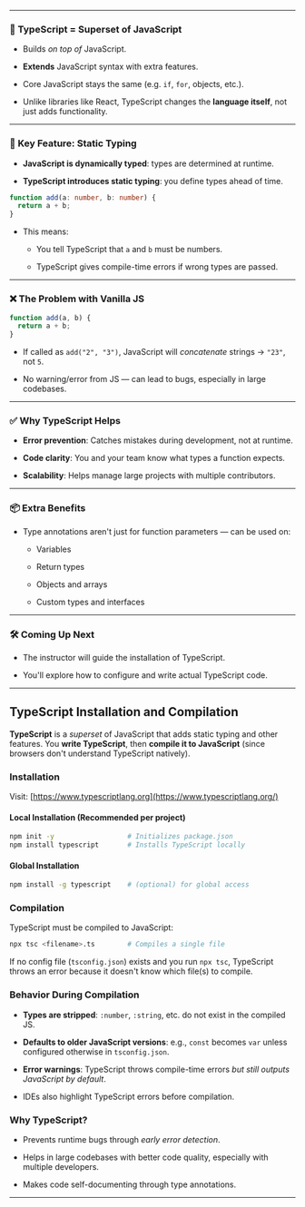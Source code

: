 
---

### 🔹 TypeScript = Superset of JavaScript

- Builds _on top of_ JavaScript.
    
- **Extends** JavaScript syntax with extra features.
    
- Core JavaScript stays the same (e.g. `if`, `for`, objects, etc.).
    
- Unlike libraries like React, TypeScript changes the **language itself**, not just adds functionality.
    

---

### 🧩 Key Feature: Static Typing

- **JavaScript is dynamically typed**: types are determined at runtime.
    
- **TypeScript introduces static typing**: you define types ahead of time.
    

```ts
function add(a: number, b: number) {
  return a + b;
}
```

- This means:
    
    - You tell TypeScript that `a` and `b` must be numbers.
        
    - TypeScript gives compile-time errors if wrong types are passed.
        

---

### ❌ The Problem with Vanilla JS

```js
function add(a, b) {
  return a + b;
}
```

- If called as `add("2", "3")`, JavaScript will _concatenate_ strings → `"23"`, not `5`.
    
- No warning/error from JS — can lead to bugs, especially in large codebases.
    

---

### ✅ Why TypeScript Helps

- **Error prevention**: Catches mistakes during development, not at runtime.
    
- **Code clarity**: You and your team know what types a function expects.
    
- **Scalability**: Helps manage large projects with multiple contributors.
    

---

### 📦 Extra Benefits

- Type annotations aren't just for function parameters — can be used on:
    
    - Variables
        
    - Return types
        
    - Objects and arrays
        
    - Custom types and interfaces
        

---

### 🛠️ Coming Up Next

- The instructor will guide the installation of TypeScript.
    
- You'll explore how to configure and write actual TypeScript code.
    

---


## TypeScript Installation and Compilation

**TypeScript** is a _superset_ of JavaScript that adds static typing and other features. You **write TypeScript**, then **compile it to JavaScript** (since browsers don't understand TypeScript natively).

### Installation

Visit: [https://www.typescriptlang.org](https://www.typescriptlang.org/)

#### Local Installation (Recommended per project)

```bash
npm init -y                  # Initializes package.json
npm install typescript       # Installs TypeScript locally
```

#### Global Installation

```bash
npm install -g typescript    # (optional) for global access
```

### Compilation

TypeScript must be compiled to JavaScript:

```bash
npx tsc <filename>.ts        # Compiles a single file
```

If no config file (`tsconfig.json`) exists and you run `npx tsc`, TypeScript throws an error because it doesn't know which file(s) to compile.

### Behavior During Compilation

- **Types are stripped**: `:number`, `:string`, etc. do not exist in the compiled JS.
    
- **Defaults to older JavaScript versions**: e.g., `const` becomes `var` unless configured otherwise in `tsconfig.json`.
    
- **Error warnings**: TypeScript throws compile-time errors _but still outputs JavaScript by default_.
    
- IDEs also highlight TypeScript errors before compilation.
    

### Why TypeScript?

- Prevents runtime bugs through _early error detection_.
    
- Helps in large codebases with better code quality, especially with multiple developers.
    
- Makes code self-documenting through type annotations.
    

---

